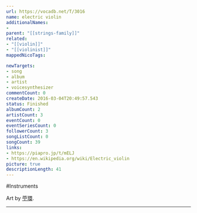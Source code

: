 ```yaml
---
url: https://vocadb.net/T/3016
name: electric violin
additionalNames: 
- 
parent: "[[strings-family]]"
related:
- "[[violin]]"
- "[[violinist]]"
mappedNicoTags:

newTargets:
- song
- album
- artist
- voicesynthesizer
commentCount: 0
createDate: 2016-03-04T20:49:57.543
status: Finished
albumCount: 2
artistCount: 3
eventCount: 0
eventSeriesCount: 0
followerCount: 3
songListCount: 0
songCount: 39
links: 
- https://piapro.jp/t/mELJ
- https://en.wikipedia.org/wiki/Electric_violin
picture: true
descriptionLength: 41
---
```


#Instruments

Art by [苧環](https://vocadb.net/Ar/70453).

---

